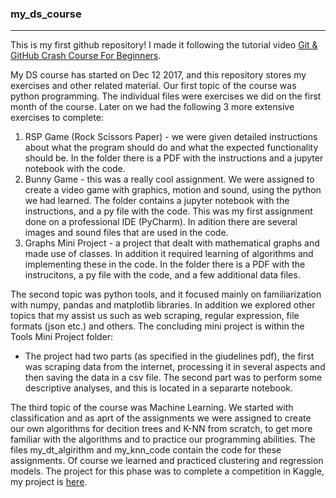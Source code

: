### my_ds_course
---------
This is my first github repository! I made it following the tutorial video [Git & GitHub Crash Course For Beginners](https://www.youtube.com/watch?time_continue=1702&v=SWYqp7iY_Tc).

My DS course has started on Dec 12 2017, and this repository stores my exercises and other related material.
Our first topic of the course was python programming. The individual files were exercises we did on the first month of the course.
Later on we had the following 3 more extensive exercises to complete:
1. RSP Game (Rock Scissors Paper) - we were given detailed instructions about what the program should do and what the expected functionality should be. In the folder there is a PDF with the instructions and a jupyter notebook with the code.
2. Bunny Game - this was a really cool assignment. We were assigned to create a video game with graphics, motion and sound, using the python we had learned. The folder contains a jupyter notebook with the instructions, and a py file with the code. This was my first assignment done on a professional IDE (PyCharm). In adition there are several images and sound files that are used in the code.
3. Graphs Mini Project - a project that dealt with mathematical graphs and made use of classes. In addition it required learning of algorithms and implementing these in the code. In the folder there is a PDF with the instrucitons, a py file with the code, and a few additional data files.


The second topic was python tools, and it focused mainly on familiarization with numpy, pandas and matplotlib libraries. In addition we explored other topics that my assist us such as web scraping, regular expression, file formats (json etc.) and others. The concluding mini project is within the Tools Mini Project folder:
* The project had two parts (as specified in the giudelines pdf), the first was scraping data from the internet, processing it in several aspects and then saving the data in a csv file. The second part was to perform some descriptive analyses, and this is located in a separarte notebook.


The third topic of the course was Machine Learning. We started with classification and as aprt of the assignments we were assigned to create our own algorithms for decition trees and K-NN from scratch, to get more familiar with the algorithms and to practice our programming abilities. The files my_dt_algirithm and my_knn_code contain the code for these assignments. Of course we learned and practiced clustering and regression models. The project for this phase was to complete a competition in Kaggle, my project is [here](https://github.com/IshayTelavivi/Kaggle---House-Prices-Competition).


